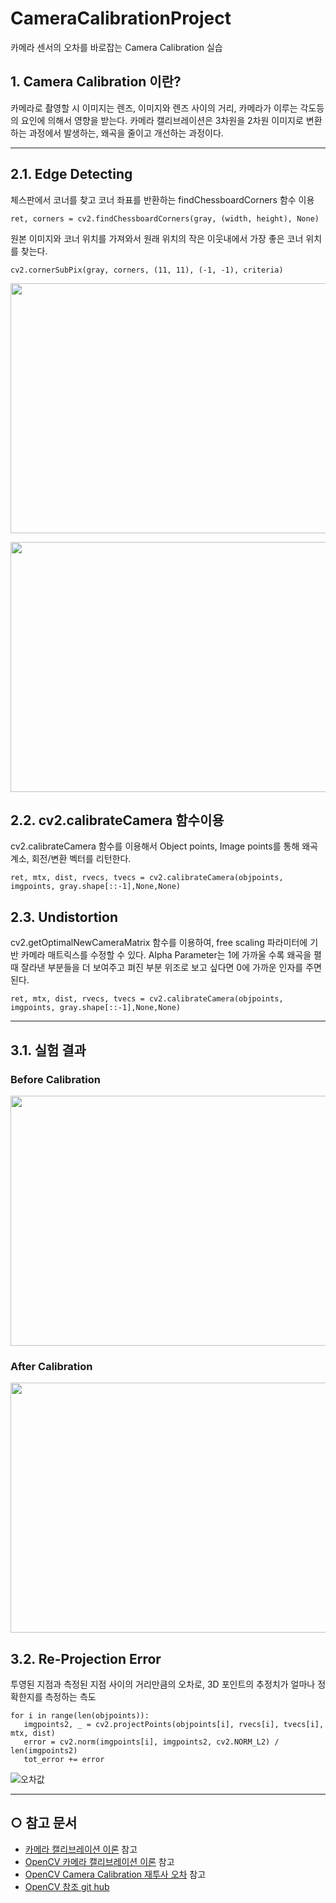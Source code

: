 # CameraCalibrationProject
카메라 센서의 오차를 바로잡는 Camera Calibration 실습

## 1. Camera Calibration 이란?
카메라로 촬영할 시 이미지는 렌즈, 이미지와 렌즈 사이의 거리, 카메라가 이루는 각도등의 요인에 의해서 영향을 받는다. 카메라 캘리브레이션은 
3차원을 2차원 이미지로 변환하는 과정에서 발생하는, 왜곡을 줄이고 개선하는 과정이다.
****
## 2.1. Edge Detecting
체스판에서 코너를 찾고 코너 좌표를 반환하는 findChessboardCorners 함수 이용
```
ret, corners = cv2.findChessboardCorners(gray, (width, height), None)
```
원본 이미지와 코너 위치를 가져와서 원래 위치의 작은 이웃내에서 가장 좋은 코너 위치를 찾는다. 
```
cv2.cornerSubPix(gray, corners, (11, 11), (-1, -1), criteria)
```
<p align="center"><img src="https://user-images.githubusercontent.com/78125194/211762176-7704973d-6609-4f0a-b28e-4e78b64a412d.png" width="600" height="400"/></p>

<p align="center"><img src="https://user-images.githubusercontent.com/78125194/211762190-87bf7de6-020c-410a-ad91-38a9a6363b8b.png" width="600" height="400"/></p>

## 2.2. cv2.calibrateCamera 함수이용
cv2.calibrateCamera 함수를 이용해서 Object points, Image points를 통해 왜곡 계소, 회전/변환 벡터를 리턴한다.
```
ret, mtx, dist, rvecs, tvecs = cv2.calibrateCamera(objpoints, imgpoints, gray.shape[::-1],None,None)
```

## 2.3. Undistortion
cv2.getOptimalNewCameraMatrix 함수를 이용하여, free scaling 파라미터에 기반 카메라 매트릭스를 수정할 수 있다. Alpha Parameter는  1에 가까울 수록 왜곡을 펼 때 잘라낸 부분들을 더 보여주고 펴진 부분 위조로 보고 싶다면 0에 가까운 인자를 주면 된다.
```
ret, mtx, dist, rvecs, tvecs = cv2.calibrateCamera(objpoints, imgpoints, gray.shape[::-1],None,None)

```

****
## 3.1. 실험 결과
### Before Calibration
<p align="center"><img src="https://user-images.githubusercontent.com/78125194/211768324-b890dc0d-dc83-405f-bd28-8f475efe3d62.jpg" width="600" height="400"/></p>

### After Calibration
<p align="center"><img src="https://user-images.githubusercontent.com/78125194/211768348-2d0aab25-150f-4ba9-bb5d-4aeb1333e709.png" width="600" height="400"/></p>

## 3.2. Re-Projection Error
 투영된 지점과 측정된 지점 사이의 거리만큼의 오차로, 3D 포인트의 추정치가 얼마나 정확한지를 측정하는 측도
 ```
 for i in range(len(objpoints)):
    imgpoints2, _ = cv2.projectPoints(objpoints[i], rvecs[i], tvecs[i], mtx, dist)
    error = cv2.norm(imgpoints[i], imgpoints2, cv2.NORM_L2) / len(imgpoints2)
    tot_error += error
 ```
![오차값](https://user-images.githubusercontent.com/78125194/211769001-efabdf44-c00e-4e08-ab4f-5b9e84508293.png)
****

## ○ 참고 문서
* [카메라 캘리브레이션 이론](https://darkpgmr.tistory.com/32) 참고
* [OpenCV 카메라 캘리브레이션 이론](https://foss4g.tistory.com/1665) 참고
* [OpenCV Camera Calibration 재투사 오차](https://leechamin.tistory.com/345) 참고
* [OpenCV 참조 git hub](https://github.com/opencv/opencv/tree/master)
